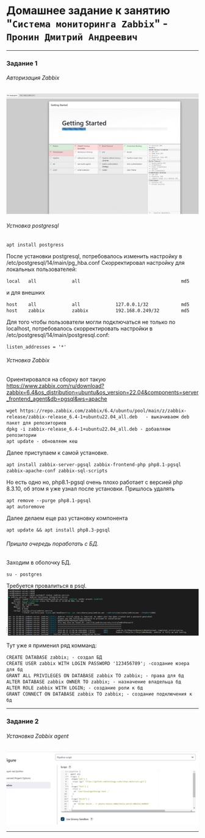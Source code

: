 # Домашнее задание к занятию "`Система мониторинга Zabbix`" - `Пронин Дмитрий Андреевич`

---

### Задание 1

###### Авторизация Zabbix
![Установка Zabbix](https://github.com/dmitriypronin48/fork-cicd/blob/main/img/z1-1.jpg)

###### Устновка postgresql
```
apt install postgress
```
После установки postgresql, потребовалось изменить настройку в /etc/postgresql/14/main/pg_hba.conf
Скорректировал настройку для локальных пользователей:
```
local   all             all                                     md5
```
и для внешних 
```
host    all             all             127.0.0.1/32            md5
host    zabbix          zabbix          192.168.0.249/32        md5
```
Для того чтобы пользователи могли подключаться не только по localhost, потребовалось скорректировать настройки в /etc/postgresql/14/main/postgresql.conf:
```
listen_addresses = '*'
```
###### Устновка Zabbix
Ориентировался на сборку вот такую https://www.zabbix.com/ru/download?zabbix=6.4&os_distribution=ubuntu&os_version=22.04&components=server_frontend_agent&db=pgsql&ws=apache
```
wget https://repo.zabbix.com/zabbix/6.4/ubuntu/pool/main/z/zabbix-release/zabbix-release_6.4-1+ubuntu22.04_all.deb   - выкачиваем deb пакет для репозиториев
dpkg -i zabbix-release_6.4-1+ubuntu22.04_all.deb - добавляем репозитории
apt update - обновляем кеш
```
Далее приступаем к самой установке.
```
apt install zabbix-server-pgsql zabbix-frontend-php php8.1-pgsql zabbix-apache-conf zabbix-sql-scripts
```
Но есть одно но, php8.1-pgsql очень плохо работает с версией php 8.3.10, об этом я уже узнал после установки.
Пришлось удалять 
```
apt remove --purge php8.1-pgsql
apt autoremove
```
Далее делаем еще раз установку компонента
```
apt update && apt install php8.3-pgsql
```
###### Пришла очередь поработать с БД.
Заходим в оболочку БД.
```
su - postgres
```
Требуется провалиться в psql.
![Оболочка БД](https://github.com/dmitriypronin48/fork-cicd/blob/main/img/z1-2.jpg)

Тут уже я применил ряд комманд:
```
CREATE DATABASE zabbix; - создал БД
CREATE USER zabbix WITH LOGIN PASSWORD '123456789'; -создание юзера для бд
GRANT ALL PRIVILEGES ON DATABASE zabbix TO zabbix; - права для бд
ALTER DATABASE zabbix OWNER TO zabbix; - назначение владельца бд
ALTER ROLE zabbix WITH LOGIN; - создание роли к бд
GRANT CONNECT ON DATABASE zabbix TO zabbix; - создание подключения к бд
```





---

### Задание 2

###### Установка Zabbix agent
![Установка jenkins](https://github.com/dmitriypronin48/fork-cicd/blob/main/img/z2-3.jpg)


---



